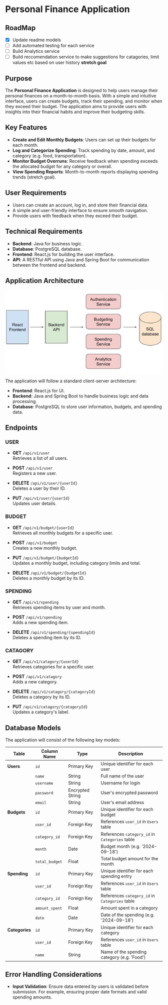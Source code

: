 # Personal Finance Application

## RoadMap

- [x] Update readme models
- [ ] Add automated testing for each service
- [ ] Build Analytics service
- [ ] Build reccomendation service to make suggestions for catagories, limit values etc based on user history **stretch goal**

## Purpose

The **Personal Finance Application** is designed to help users manage their personal finances on a month-to-month basis. With a simple and intuitive interface, users can create budgets, track their spending, and monitor when they exceed their budget. The application aims to provide users with insights into their financial habits and improve their budgeting skills.

## Key Features

- **Create and Edit Monthly Budgets**: Users can set up their budgets for each month.
- **Log and Categorize Spending**: Track spending by date, amount, and category (e.g. food, transportation).
- **Monitor Budget Overruns**: Receive feedback when spending exceeds the allocated budget for any category or overall.
- **View Spending Reports**: Month-to-month reports displaying spending trends (stretch goal).

## User Requirements

- Users can create an account, log in, and store their financial data.
- A simple and user-friendly interface to ensure smooth navigation.
- Provide users with feedback when they exceed their budget.

## Technical Requirements

- **Backend**: Java for business logic.
- **Database**: PostgreSQL database.
- **Frontend**: React.js for building the user interface.
- **API**: A RESTful API using Java and Spring Boot for communication between the frontend and backend.

## Application Architecture

![application architecture](architecture-diagram.jpg)

The application will follow a standard client-server architecture:

- **Frontend**: React.js for UI.
- **Backend**: Java and Spring Boot to handle business logic and data processing.
- **Database**: PostgreSQL to store user information, budgets, and spending data.

## Endpoints

### USER

- **GET** `/api/v1/user`  
  Retrieves a list of all users.

- **POST** `/api/v1/user`  
  Registers a new user.

- **DELETE** `/api/v1/user/{userId}`  
  Deletes a user by their ID.

- **PUT** `/api/v1/user/{userId}`  
  Updates user details.

### BUDGET

- **GET** `/api/v1/budget/{userId}`  
  Retrieves all monthly budgets for a specific user.

- **POST** `/api/v1/budget`  
  Creates a new monthly budget.

- **PUT** `/api/v1/budget/{budgetId}`  
  Updates a monthly budget, including category limits and total.

- **DELETE** `/api/v1/budget/{budgetId}`  
  Deletes a monthly budget by its ID.

### SPENDING

- **GET** `/api/v1/spending`  
  Retrieves spending items by user and month.

- **POST** `/api/v1/spending`  
  Adds a new spending item.

- **DELETE** `/api/v1/spending/{spendingId}`  
  Deletes a spending item by its ID.

### CATAGORY

- **GET** `/api/v1/catagory/{userId}`  
  Retrieves categories for a specific user.

- **POST** `/api/v1/catagory`  
  Adds a new category.

- **DELETE** `/api/v1/catagory/{catagoryId}`  
  Deletes a category by its ID.

- **PUT** `/api/v1/catagory/{catagoryId}`  
  Updates a category's label.

## Database Models

The application will consist of the following key models:

| **Table**      | **Column Name** | **Type**         | **Description**                                |
| -------------- | --------------- | ---------------- | ---------------------------------------------- |
| **Users**      | `id`            | Primary Key      | Unique identifier for each user                |
|                | `name`          | String           | Full name of the user                          |
|                | `username`      | String           | Username for login                             |
|                | `password`      | Encrypted String | User's encrypted password                      |
|                | `email`         | String           | User's email address                           |
| **Budgets**    | `id`            | Primary Key      | Unique identifier for each budget              |
|                | `user_id`       | Foreign Key      | References `user_id` in `Users` table          |
|                | `category_id`   | Foreign Key      | References `category_id` in `Categories` table |
|                | `month`         | Date             | Budget month (e.g. '2024-09-18')               |
|                | `total_budget`  | Float            | Total budget amount for the month              |
| **Spending**   | `id`            | Primary Key      | Unique identifier for each spending entry      |
|                | `user_id`       | Foreign Key      | References `user_id` in `Users` table          |
|                | `category_id`   | Foreign Key      | References `category_id` in `Categories` table |
|                | `amount_spent`  | Float            | Amount spent in a category                     |
|                | `date`          | Date             | Date of the spending (e.g. '2024-09-18')       |
| **Categories** | `id`            | Primary Key      | Unique identifier for each category            |
|                | `user_id`       | Foreign Key      | References `user_id` in `Users` table          |
|                | `name`          | String           | Name of the spending category (e.g. 'Food')    |

## Error Handling Considerations

- **Input Validation**: Ensure data entered by users is validated before submission. For example, ensuring proper date formats and valid spending amounts.
